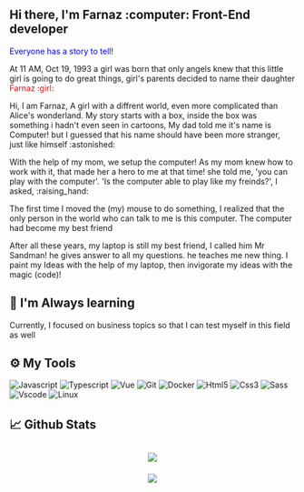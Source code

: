 
<div> 
    <h2 style="">Hi there, I'm Farnaz :computer: Front-End developer</h2>
    <p align="left" style="color:blue">
        Everyone has a story to tell!
        <br/>
         <p>
            At 11 AM, Oct 19, 1993 a girl was born that only angels knew that
            this little girl is going to do great things, girl's parents decided
           to name their daughter <span style="color:red">Farnaz :girl:</span>
          </p>
    <p>
            Hi, I am Farnaz, A girl with a diffrent world, even more complicated
            than Alice's wonderland. My story starts with a box, inside the box
            was something i hadn't even seen in cartoons, My dad told me it's
            name is Computer! but I guessed that his name should have been more
            stranger, just like himself :astonished:
          </p>
    <p>
            With the help of my mom, we setup the computer! As my mom knew how
            to work with it, that made her a hero to me at that time! she told
            me, 'you can play with the computer'. 'Is the computer able to play
            like my freinds?', I asked, :raising_hand:
          </p>
    <p>
            The first time I moved the (my) mouse to do something, I realized
            that the only person in the world who can talk to me is this
            computer. The computer had become my best friend
          </p>
    <p>
            After all these years, my laptop is still my best friend, I called
            him Mr Sandman! he gives answer to all my questions. he teaches me
            new thing. I paint my Ideas with the help of my laptop, then
            invigorate my ideas with the magic (code)!
          </p>
    </p>
</div>

<h2> 🌱 I'm Always learning</h2>
Currently, I focused on business topics so that I can test myself in this field as well
<h2> ⚙️ My Tools </h2>

![Javascript](https://img.shields.io/badge/Javascript-Language-informational?style=flat-square&logo=javascript&color=ffd300)
![Typescript](https://img.shields.io/badge/Typescript-Language-informational?style=flat-square&logo=typescript&color=004c7a)
![Vue](https://img.shields.io/badge/Vue.js-Framework-informational?style=flat-square&logo=vuedotjs&color=0A995B)
![Git](https://img.shields.io/badge/Git-VCS-informational?style=flat-square&logo=git&color=ff6f00)
![Docker](https://img.shields.io/badge/Docker-Containers-informational?style=flat-square&logo=docker&color=00b2ff)
![Html5](https://img.shields.io/badge/Html5-informational?style=flat-square&logo=html5&color=444)
![Css3](https://img.shields.io/badge/CSS3-informational?style=flat-square&logo=css3&color=444&logoColor=00a7ff)
![Sass](https://img.shields.io/badge/Sass-informational?style=flat-square&logo=sass&color=444)
![Vscode](https://img.shields.io/badge/Vscode-informational?style=flat-square&logo=visual-studio-code&color=444&logoColor=0097e7)
![Linux](https://img.shields.io/badge/Linux-informational?style=flat-square&logo=linux&color=444)


<h2> 📈 Github Stats<h2>

<p align="center">
    <a href="https://github.com/farnaziifz">
        <img src="https://github-readme-stats.vercel.app/api?username=farnaziifz&show_icons=true&bg_color=20,009A5B,444&title_color=f1f1f1&text_color=f0f0f0&icon_color=404040">
    </a>
</p>
  <div align="center">
    <a href="https://github.com/farnaziifz">
        <img src="https://github-readme-stats.vercel.app/api/top-langs/?username=farnaziifz&show_icons=true&bg_color=20,009A5B,444&title_color=f1f1f1&text_color=f0f0f0&icon_color=404040&card_width=500">
    </a>
</div>
<!---
Farnaziifz/Farnaziifz is a ✨ special ✨ repository because its `README.md` (this file) appears on your GitHub profile.
You can click the Preview link to take a look at your changes.
--->

